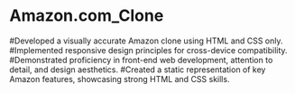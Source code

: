 # Amazon.com_Clone #
#Developed a visually accurate Amazon clone using HTML and CSS only.
#Implemented responsive design principles for cross-device compatibility.
#Demonstrated proficiency in front-end web development, attention to detail, and design aesthetics.
#Created a static representation of key Amazon features, showcasing strong HTML and CSS skills.
